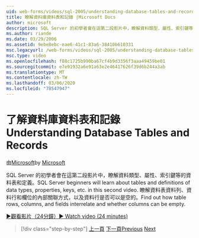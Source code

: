 ```yaml
---
uid: web-forms/videos/sql-2005/understanding-database-tables-and-records
title: 瞭解資料庫資料表和記錄 |Microsoft Docs
author: microsoft
description: SQL Server 的初學者會在這第二段影片中，瞭解資料類型、屬性、索引鍵等的資料表和定義。 瞭解資料表資料列、資料行、。
ms.author: riande
ms.date: 03/29/2006
ms.assetid: 9ebe8ebc-eae6-41c1-83a6-38410b610331
msc.legacyurl: /web-forms/videos/sql-2005/understanding-database-tables-and-records
msc.type: video
ms.openlocfilehash: f88c1725b990ba67cf4b9d3356f3aaa49459be01
ms.sourcegitcommit: e7e91932a6e91a63e2e46417626f39d6b244a3ab
ms.translationtype: MT
ms.contentlocale: zh-TW
ms.lasthandoff: 03/06/2020
ms.locfileid: "78547947"
---
```

# <a name="understanding-database-tables-and-records"></a><span data-ttu-id="0c3a7-104">了解資料庫資料表和記錄</span><span class="sxs-lookup"><span data-stu-id="0c3a7-104">Understanding Database Tables and Records</span></span>

<span data-ttu-id="0c3a7-105">由[Microsoft](https://github.com/microsoft)</span><span class="sxs-lookup"><span data-stu-id="0c3a7-105">by [Microsoft](https://github.com/microsoft)</span></span>

<span data-ttu-id="0c3a7-106">SQL Server 的初學者會在這第二段影片中，瞭解資料類型、屬性、索引鍵等的資料表和定義。</span><span class="sxs-lookup"><span data-stu-id="0c3a7-106">SQL Server beginners will learn about tables and definitions of data types, properties, keys, etc. in this second video.</span></span> <span data-ttu-id="0c3a7-107">瞭解資料表資料列、資料行和欄位的內部關聯方式，以及資料行是否可以是空的。</span><span class="sxs-lookup"><span data-stu-id="0c3a7-107">Find out how table rows, columns, and fields interrelate and whether columns can be empty.</span></span>

[<span data-ttu-id="0c3a7-108">&#9654;觀看影片（24分鐘）</span><span class="sxs-lookup"><span data-stu-id="0c3a7-108">&#9654; Watch video (24 minutes)</span></span>](https://channel9.msdn.com/Blogs/ASP-NET-Site-Videos/understanding-database-tables-and-records)

> [!div class="step-by-step"]
> <span data-ttu-id="0c3a7-109">[上一頁](what-is-a-database.md)
> [下一頁](more-about-column-data-types-and-other-properties.md)</span><span class="sxs-lookup"><span data-stu-id="0c3a7-109">[Previous](what-is-a-database.md)
[Next](more-about-column-data-types-and-other-properties.md)</span></span>
